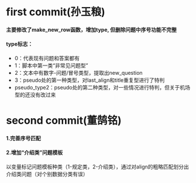 # first commit(孙玉粮)
#### 主要修改了make_new_row函数，增加type, 但删除问题中序号功能不完整
#### type标志：
+ 0：代表现有问题和答案都有
+ 1：脚本中第一类“非常见问题型”
+ 2：文本中有数字-问题/冒号类型，提取出new_question
+ 3：pseudo处的第一种类型，对last_align和title重复型进行了特判
+ pseudo_type2：pseudo处的第二种类型，对一些情况进行特判，但关于机场型的还没有改过来

# second commit(董鹄铭)
#### 1.完善序号匹配
#### 2.增加“介绍类”问题模板
以变量标记问题模板种类（1-规定类，2-介绍类），通过对align的粗略匹配划分出介绍类问题（对个别数据分类有误）
